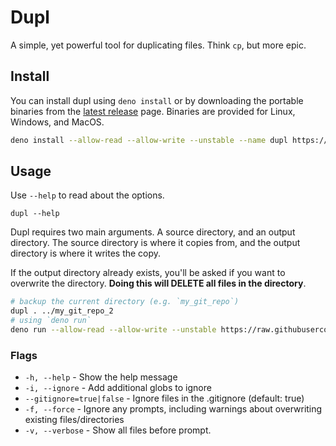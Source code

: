 # Dupl

A simple, yet powerful tool for duplicating files. Think `cp`, but more epic.

## Install

You can install dupl using `deno install` or by downloading the portable binaries from the [latest release](https://github.com/TheOtterlord/dupl/releases/latest) page. Binaries are provided for Linux, Windows, and MacOS.

```bash
deno install --allow-read --allow-write --unstable --name dupl https://raw.githubusercontent.com/TheOtterlord/dupl/main/mod.ts
```

## Usage

Use `--help` to read about the options.

```
dupl --help
```

Dupl requires two main arguments. A source directory, and an output
directory. The source directory is where it copies from, and the output
directory is where it writes the copy.

If the output directory already exists, you'll be asked if you want to overwrite
the directory. **Doing this will DELETE all files in the directory**.

```bash
# backup the current directory (e.g. `my_git_repo`)
dupl . ../my_git_repo_2
# using `deno run`
deno run --allow-read --allow-write --unstable https://raw.githubusercontent.com/TheOtterlord/dupl/main/mod.ts . ../my_git_repo_2
```

### Flags

- `-h, --help` - Show the help message
- `-i, --ignore` - Add additional globs to ignore
- `--gitignore=true|false` - Ignore files in the .gitignore (default: true)
- `-f, --force` - Ignore any prompts, including warnings about overwriting
  existing files/directories
- `-v, --verbose` - Show all files before prompt.
